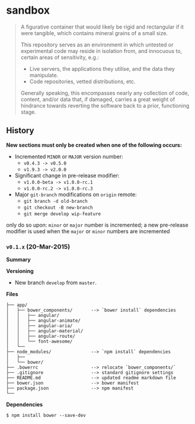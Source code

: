 # sandbox

> A figurative container that would likely be rigid and rectangular if it were tangible, which contains mineral grains of a small size.
> 
> This repository serves as an environment in which untested or experimental code may reside in isolation from, and innocuous to, certain areas of sensitivity, e.g.:
> 
>    * Live servers, the applications they utilise, and the data they manipulate.
>    * Code repositories, vetted distributions, etc.
>  
> Generally speaking, this encompasses nearly any collection of code, content, and/or data that, if damaged, carries a great weight of hindrance towards reverting the software back to a prior, functioning stage.


## History

**New sections must only be created when one of the following occurs:**

 * Incremented `MINOR` or `MAJOR` version number:
      * `v0.4.3 -> v0.5.0`
      * `v1.9.3 -> v2.0.0`
 * Significant change in pre-release modifier:
      * `v1.0.0-beta -> v1.0.0-rc.1`
      * `v1.0.0-rc.2 -> v1.0.0-rc.3`
 * Major `git-branch` modifications on `origin` remote:
      * `git branch -d old-branch`
      * `git checkout -B new-branch`
      * `git merge develop wip-feature`
 
 only do so upon: `minor` or `major` number is incremented; a new pre-release modifier is used when the `major` or `minor` numbers are incremented

### `v0.1.x` (20-Mar-2015)

**Summary**


**Versioning**
 - New branch `develop` from `master`.

**Files**
```
├── app/
│   ├── bower_components/       --> `bower install` dependencies
│   │   ├── angular/
│   │   ├── angular-animate/
│   │   ├── angular-aria/
│   │   ├── angular-material/
│   │   ├── angular-route/
│   │   └── font-awesome/
│   └── 
├── node_modules/               --> `npm install` dependencies
│   ├── 
│   └── bower/
├── .bowerrc                    --> relocate `bower_components/`
├── .gitignore                  --> standard gitignore settings
├── README.md                   --> updated readme markdown file
├── bower.json                  --> bower manifest
├── package.json                --> npm manifest
└── 
```

**Dependencies**
```
$ npm install bower --save-dev
```